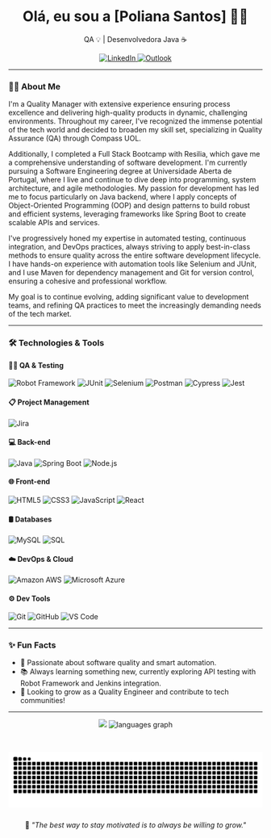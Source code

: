 <h1 align="center">Olá, eu sou a [Poliana Santos] 👩‍💻</h1>

<p align="center">QA 💡 | Desenvolvedora Java ☕</p>

<p align="center">
  <a href="https://www.linkedin.com/in/polianasantoss/" target="_blank">
    <img src="https://img.shields.io/badge/LinkedIn-0077B5?style=for-the-badge&logo=linkedin&logoColor=white" alt="LinkedIn">
  </a>
  <a href="https://outlook.live.com/zpolianasantos01@outlook.com" target="_blank">
    <img src="https://img.shields.io/badge/Outlook-000?style=for-the-badge&logo=outlook&logoColor=white" alt="Outlook">
  </a>
</p>

---

### 👩‍🔧 About Me 

I'm a Quality Manager with extensive experience ensuring process excellence and delivering high-quality products in dynamic, challenging environments. Throughout my career, I've recognized the immense potential of the tech world and decided to broaden my skill set, specializing in Quality Assurance (QA) through Compass UOL.

Additionally, I completed a Full Stack Bootcamp with Resilia, which gave me a comprehensive understanding of software development. I'm currently pursuing a Software Engineering degree at Universidade Aberta de Portugal, where I live and continue to dive deep into programming, system architecture, and agile methodologies. My passion for development has led me to focus particularly on Java backend, where I apply concepts of Object-Oriented Programming (OOP) and design patterns to build robust and efficient systems, leveraging frameworks like Spring Boot to create scalable APIs and services.

I've progressively honed my expertise in automated testing, continuous integration, and DevOps practices, always striving to apply best-in-class methods to ensure quality across the entire software development lifecycle. I have hands-on experience with automation tools like Selenium and JUnit, and I use Maven for dependency management and Git for version control, ensuring a cohesive and professional workflow.

My goal is to continue evolving, adding significant value to development teams, and refining QA practices to meet the increasingly demanding needs of the tech market.

---

### 🛠️ Technologies & Tools

#### 👩‍🔬 QA & Testing
![Robot Framework](https://img.shields.io/badge/Robot_Framework-000000?style=for-the-badge&logo=robot-framework&logoColor=white)
![JUnit](https://img.shields.io/badge/JUnit-25A162?style=for-the-badge&logo=java&logoColor=white)
![Selenium](https://img.shields.io/badge/Selenium-43B02A?style=for-the-badge&logo=selenium&logoColor=white)
![Postman](https://img.shields.io/badge/Postman-FF6C37?style=for-the-badge&logo=postman&logoColor=white)
![Cypress](https://img.shields.io/badge/Cypress-17202C?style=for-the-badge&logo=cypress&logoColor=white)
![Jest](https://img.shields.io/badge/Jest-C21325?style=for-the-badge&logo=jest&logoColor=white)

#### 📋 Project Management
![Jira](https://img.shields.io/badge/Jira-0052CC?style=for-the-badge&logo=jira&logoColor=white)

#### 💻 Back-end
![Java](https://img.shields.io/badge/Java-ED8B00?style=for-the-badge&logo=openjdk&logoColor=white)
![Spring Boot](https://img.shields.io/badge/Spring%20Boot-6DB33F?style=for-the-badge&logo=spring-boot&logoColor=white)
![Node.js](https://img.shields.io/badge/Node.js-339933?style=for-the-badge&logo=node.js&logoColor=white)

#### 🌐 Front-end
![HTML5](https://img.shields.io/badge/HTML5-E34F26?style=for-the-badge&logo=html5&logoColor=white)
![CSS3](https://img.shields.io/badge/CSS3-1572B6?style=for-the-badge&logo=css3&logoColor=white)
![JavaScript](https://img.shields.io/badge/JavaScript-F7DF1E?style=for-the-badge&logo=javascript&logoColor=black)
![React](https://img.shields.io/badge/React-61DAFB?style=for-the-badge&logo=react&logoColor=black)

#### 🛢️ Databases
![MySQL](https://img.shields.io/badge/MySQL-005C84?style=for-the-badge&logo=mysql&logoColor=white)
![SQL](https://img.shields.io/badge/SQL-4479A1?style=for-the-badge&logo=sqlite&logoColor=white)

#### ☁️ DevOps & Cloud
![Amazon AWS](https://img.shields.io/badge/AWS-232F3E?style=for-the-badge&logo=amazon-aws&logoColor=white)
![Microsoft Azure](https://img.shields.io/badge/Azure-0078D4?style=for-the-badge&logo=microsoft-azure&logoColor=white)

#### ⚙️ Dev Tools
![Git](https://img.shields.io/badge/Git-F05032?style=for-the-badge&logo=git&logoColor=white)
![GitHub](https://img.shields.io/badge/GitHub-100000?style=for-the-badge&logo=github&logoColor=white)
![VS Code](https://img.shields.io/badge/VSCode-007ACC?style=for-the-badge&logo=visual-studio-code&logoColor=white)

---

### ✨ Fun Facts  
- 💬 Passionate about software quality and smart automation.  
- 📚 Always learning something new, currently exploring API testing with Robot Framework and Jenkins integration.  
- 🎯 Looking to grow as a Quality Engineer and contribute to tech communities!

---

<div align="center">
  <picture>
  <source
    srcset="https://github-readme-stats.vercel.app/api?username=pollysantos&show_icons=true&theme=aura"
    media="(prefers-color-scheme: dark)" height="160" alt="stats graph"
  />
  <source
    srcset="https://github-readme-stats.vercel.app/api?username=pollysantos&show_icons=true"
    media="(prefers-color-scheme: light), (prefers-color-scheme: no-preference)"
  />
  <img src="https://github-readme-stats.vercel.app/api?username=pollysantos&show_icons=true" />
</picture>

  <img src="https://github-readme-stats.vercel.app/api/top-langs/?username=pollysantos&locale=pt-br&hide_title=false&layout=compact&card_width=320&langs_count=5&theme=aura&hide_border=false" height="160" alt="languages graph"  />
</div>
  
  ## 

###

<br clear="both">

<img src="https://raw.githubusercontent.com/pollysantos/pollysantos/output/snake.svg" alt="Snake animation" />

###

  <p align="center">🧠 <spam style="font-style:italic">"The best way to stay motivated is to always be willing to grow."</spam></p>

